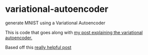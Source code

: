 # variational-autoencoder
generate MNIST using a Variational Autoencoder

This is code that goes along with [my post explaining the variational autoencoder.](http://kvfrans.com/variational-autoencoders-explained/)

Based off this [really helpful post](https://jmetzen.github.io/2015-11-27/vae.html)

